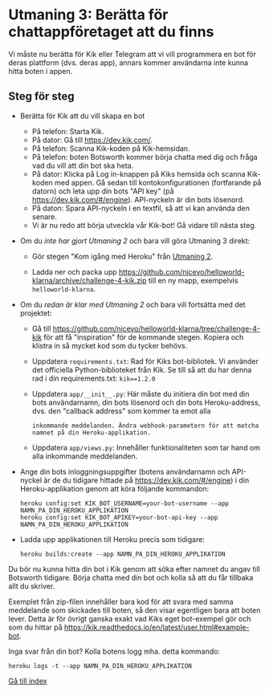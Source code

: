 # Utmaning 3: Berätta för chattappföretaget att du finns

Vi måste nu berätta för Kik eller Telegram att vi vill programmera en bot för deras plattform (dvs. deras app), annars kommer användarna inte kunna hitta boten i appen.

## Steg för steg

- Berätta för Kik att du vill skapa en bot

  - På telefon: Starta Kik.
  - På dator: Gå till <https://dev.kik.com/>.
  - På telefon: Scanna Kik-koden på Kik-hemsidan.
  - På telefon: boten Botsworth kommer börja chatta med dig och fråga vad du vill att din bot ska heta.
  - På dator: Klicka på Log in-knappen på Kiks hemsida och scanna Kik-koden med appen. Gå sedan till kontokonfigurationen (fortfarande på datorn) och leta upp din bots "API key" (på <https://dev.kik.com/#/engine>). API-nyckeln är din bots lösenord.
  - På daton: Spara API-nyckeln i en textfil, så att vi kan använda den senare.
  - Vi är nu redo att börja utveckla vår Kik-bot! Gå vidare till nästa steg.

- Om du _inte har gjort Utmaning 2_ och bara vill göra Utmaning 3 direkt:

  - Gör stegen "Kom igång med Heroku" från [Utmaning 2](./challenge-heroku.sv.md).

  - Ladda ner och packa upp <https://github.com/nicevo/helloworld-klarna/archive/challenge-4-kik.zip> till en ny mapp, exempelvis `helloworld-klarna`.

- Om du _redan är klar med Utmaning 2_ och bara vill fortsätta med det projektet:

  - Gå till <https://github.com/nicevo/helloworld-klarna/tree/challenge-4-kik> för att få "inspiration" för de kommande stegen. Kopiera och klistra in så mycket kod som du tycker behövs.

  - Uppdatera `requirements.txt`: Rad för Kiks bot-bibliotek. Vi använder det officiella Python-biblioteket från Kik. Se till så att du har denna rad i din requirements.txt: `kik==1.2.0`

  - Uppdatera `app/__init__.py`: Här måste du initiera din bot med din bots användarnamn, din bots lösenord och din bots Heroku-address, dvs. den "callback address" som kommer ta emot alla

    ```
    inkommande meddelanden. Ändra webhook-parametern för att matcha namnet på din Heroku-applikation.
    ```

  - Uppdatera `app/views.py`: Innehåller funktionaliteten som tar hand om alla inkommande meddelanden.

- Ange din bots inloggningsuppgifter (botens användarnamn och API-nyckel är de du tidigare hittade på <https://dev.kik.com/#/engine>) i din Heroku-applikation genom att köra följande kommandon:

  ```
  heroku config:set KIK_BOT_USERNAME=your-bot-username --app NAMN_PA_DIN_HEROKU_APPLIKATION
  heroku config:set KIK_BOT_APIKEY=your-bot-api-key --app NAMN_PA_DIN_HEROKU_APPLIKATION
  ```

- Ladda upp applikationen till Heroku precis som tidigare:

  ```
  heroku builds:create --app NAMN_PA_DIN_HEROKU_APPLIKATION
  ```

Du bör nu kunna hitta din bot i Kik genom att söka efter namnet du angav till Botsworth tidigare. Börja chatta med din bot och kolla så att du får tillbaka allt du skriver.

Exemplet från zip-filen innehåller bara kod för att svara med samma meddelande som skickades till boten, så den visar egentligen bara att boten lever. Detta är för övrigt ganska exakt vad Kiks eget bot-exempel gör och som du hittar på <https://kik.readthedocs.io/en/latest/user.html#example-bot>.

Inga svar från din bot? Kolla botens logg mha. detta kommando:

```
heroku logs -t --app NAMN_PA_DIN_HEROKU_APPLIKATION
```

[Gå till index](./index.sv.md)
